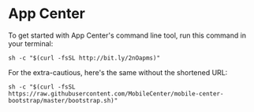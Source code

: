 # App Center

To get started with App Center's command line tool, run this command in your terminal:

```shell
sh -c "$(curl -fsSL http://bit.ly/2nOapms)"
```

For the extra-cautious, here's the same without the shortened URL:

```shell
sh -c "$(curl -fsSL https://raw.githubusercontent.com/MobileCenter/mobile-center-bootstrap/master/bootstrap.sh)"
```
